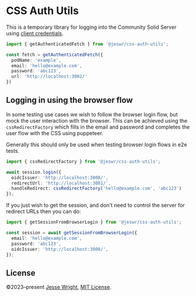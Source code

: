 # CSS Auth Utils

This is a temporary library for logging into the Community Solid Server using [client credentials](https://communitysolidserver.github.io/CommunitySolidServer/5.x/usage/client-credentials/).

```ts
import { getAuthenticatedFetch } from '@jeswr/css-auth-utils';

const fetch = getAuthenticatedFetch({
  podName: 'example',
  email: 'hello@example.com',
  password: 'abc123',
  url: 'http://localhost:3002/'
})
```

## Logging in using the browser flow

In some testing use cases we wish to follow the browser login flow, but mock the user interaction with the browser. This can be achieved using the `cssRedirectFactory` which fills in the email and password and completes the user flow with the CSS using puppeteer.

Generally this should only be used when testing browser login flows in e2e tests.

```ts
import { cssRedirectFactory } from '@jeswr/css-auth-utils';

await session.login({
  oidcIssuer: 'http://localhost:3000/',
  redirectUrl: 'http://localhost:3001/',
  handleRedirect: cssRedirectFactory('hello@example.com', 'abc123')
});
```

If you just wish to get the session, and don't need to control the server for redirect URLs then you can do:

```ts
import { getSessionFromBrowserLogin } from '@jeswr/css-auth-utils';

const session = await getSessionFromBrowserLogin({
  email: 'hello@example.com',
  password: 'abc123',
  oidcIssuer: 'http://localhost:3000/',
});
```

## License
©2023–present
[Jesse Wright](https://github.com/jeswr),
[MIT License](https://github.com/jeswr/useState/blob/master/LICENSE).
